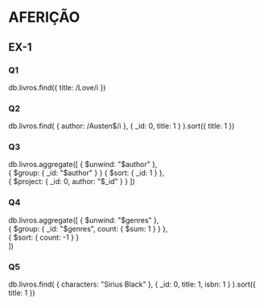 # AFERIÇÃO


## EX-1

### Q1
db.livros.find({ title: /Love/i })



### Q2
db.livros.find(
    { author: /Austen$/i }, 
    { _id: 0, title: 1 }
).sort({ title: 1 })



### Q3

db.livros.aggregate([
    { $unwind: "$author" },  
    { $group: { _id: "$author" } }
    { $sort: { _id: 1 } },  
    { $project: { _id: 0, author: "$_id" } }
])





### Q4

db.livros.aggregate([
    { $unwind: "$genres" },  
    { $group: { _id: "$genres", count: { $sum: 1 } } },  
    { $sort: { count: -1 } }  
])


### Q5

db.livros.find(
    { characters: "Sirius Black" }, 
    { _id: 0, title: 1, isbn: 1 }
).sort({ title: 1 })


